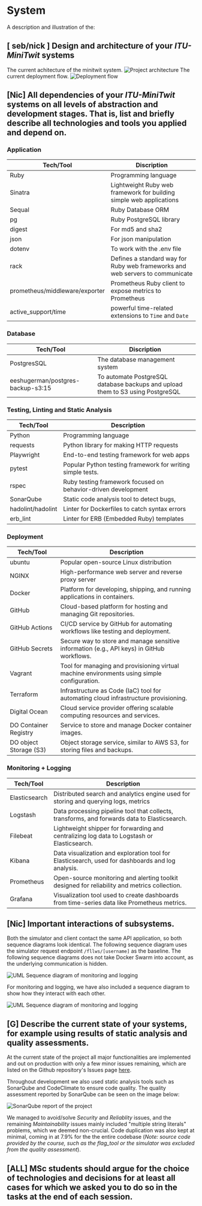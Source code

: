 # System

A description and illustration of the:

## [ seb/nick ] Design and architecture of your _ITU-MiniTwit_ systems

The current achitecture of the minitwit system.
![Project architecture](./images/minitwit_architecture.drawio.png)
The current deployment flow.
![Deployment flow](./images/deployment_flow.drawio.png)


## [Nic] All dependencies of your _ITU-MiniTwit_ systems on all levels of abstraction and development stages. That is, list and briefly describe all technologies and tools you applied and depend on.
### Application
| Tech/Tool | Discription |
| ----| ----- |
| Ruby |  Programming language |
| Sinatra | Lightweight Ruby web framework for building simple web applications |
| Sequal |  Ruby Database ORM |
| pg | Ruby PostgreSQL library  |
| digest |  For md5 and sha2  |
| json | For json manipulation   |
| dotenv | To work with the .env file  |
| rack |  Defines a standard way for Ruby web frameworks and web servers to communicate |
| prometheus/middleware/exporter |  Prometheus Ruby client to expose metrics to Prometheus |
| active_support/time | powerful time-related extensions to `Time` and `Date` |

### Database
|Tech/Tool| Discription|
|----| ----|
| PostgresSQL | The database management system |
| eeshugerman/postgres-backup-s3:15 | To automate PostgreSQL database backups and upload them to  S3 using PostgreSQL |

### Testing, Linting and Static Analysis

| Tech/Tool         | Description |
|-------------------|-------------------------|
| Python            | Programming language |
| requests          | Python library for making HTTP requests|
| Playwright        | End-to-end testing framework for web apps |
| pytest            | Popular Python testing framework for writing simple tests. |
| rspec             | Ruby testing framework focused on behavior-driven development |
| SonarQube         | Static code analysis tool to detect bugs, |
| hadolint/hadolint | Linter for Dockerfiles to catch syntax errors |
| erb_lint          | Linter for ERB (Embedded Ruby) templates  |

### Deployment

| Tech/Tool               | Description  |
|---------------------    |--------------|
| ubuntu                  | Popular open-source Linux distribution  |
| NGINX                   | High-performance web server and reverse proxy server |
| Docker                  | Platform for developing, shipping, and running applications in containers.  |
| GitHub                  | Cloud-based platform for hosting and managing Git repositories.        |
| GitHub Actions          | CI/CD service by GitHub for automating workflows like testing and deployment. |
| GitHub Secrets          | Secure way to store and manage sensitive information (e.g., API keys) in GitHub workflows. |
| Vagrant                 | Tool for managing and provisioning virtual machine environments using simple configuration. |
| Terraform               | Infrastructure as Code (IaC) tool for automating cloud infrastructure provisioning. |
| Digital Ocean           | Cloud service provider offering scalable computing resources and services. |
| DO Container Registry   | Service to store and manage Docker container images.                        |
| DO object Storage (S3)  | Object storage service, similar to AWS S3, for storing files and backups.   |


### Monitoring + Logging
| Tech/Tool     | Description                                                                 |
|---------------|-----------------|
| Elasticsearch | Distributed search and analytics engine used for storing and querying logs, metrics |
| Logstash      | Data processing pipeline tool that collects, transforms, and forwards data to Elasticsearch. |
| Filebeat      | Lightweight shipper for forwarding and centralizing log data to Logstash or Elasticsearch. |
| Kibana        | Data visualization and exploration tool for Elasticsearch, used for dashboards and log analysis. |
| Prometheus    | Open-source monitoring and alerting toolkit designed for reliability and metrics collection. |
| Grafana       | Visualization tool used to create dashboards from time-series data like Prometheus metrics. |




## [Nic] Important interactions of subsystems.
Both the simulator and client contact the same API application, so both sequence diagrams look identical. The following sequence diagram uses the simulator request endpoint `/fllws/[username]` as the baseline. The following sequence diagrams does not take Docker Swarm into account, as the underlying communication is hidden.

![UML Sequence diagram of monitoring and logging](./images/sim-request.jpg)

For monitoring and logging, we have also included a sequence diagram to show how they interact with each other.

![UML Sequence diagram of monitoring and logging](./images/monitor+logging.jpg)


## [G] Describe the current state of your systems, for example using results of static analysis and quality assessments.
At the current state of the project all major functionalities are implemented and out on production with only a few minor issues remaining, which are listed on the Github repository's Issues page [here](https://github.com/DevOps-Sad-people/itu-minitwit/issues). 
   
Throughout development we also used static analysis tools such as SonarQube and CodeClimate to ensure code quality. The quality assessment reported by SonarQube can be seen on the image below:   

![SonarQube report of the project](./images/analysis.png)
   
We managed to avoid/solve *Security* and *Reliablity* issues, and the remaining *Maintainability* issues mainly included "multiple string literals" problems, which we deemed non-crucial. Code duplication was also kept at minimal, coming in at 7.9% for the the entire codebase (*Note: source code provided by the course, such as the flag_tool or the simulator was excluded from the quality assessment*).


## [ALL] MSc students should argue for the choice of technologies and decisions for at least all cases for which we asked you to do so in the tasks at the end of each session.

